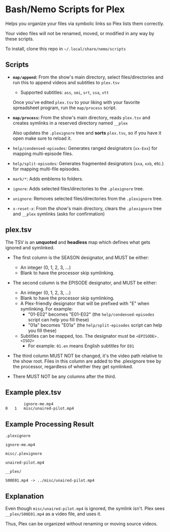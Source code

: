 # Bash/Nemo Scripts for Plex

Helps you organize your files via symbolic links so Plex lists them correctly.

Your video files will not be renamed, moved, or modified in any way by these scripts.

To install, clone this repo in `~/.local/share/nemo/scripts`

## Scripts
- **`map/append`:** From the show's main directory, select files/directories and run this to append videos and subtitles to `plex.tsv`
    - Supported subtitles: `ass`, `smi`, `srt`, `ssa`, `vtt`

    Once you've edited `plex.tsv` to your liking with your favorite spreadsheet program, run the `map/process` script.

- **`map/process`:** From the show's main directory, reads `plex.tsv` and creates symlinks in a reserved directory named `__plex`

    Also updates the `.plexignore` tree and **sorts** `plex.tsv`, so if you have it open make sure to reload it.

- `help/condensed-episodes`: Generates ranged designators (`xx-Exx`) for mapping multi-episode files.

- `help/split-episodes`: Generates fragmented designators (`xxa`, `xxb`, etc.) for mapping multi-file episodes.

- `mark/*`: Adds emblems to folders.

- `ignore`: Adds selected files/directories to the `.plexignore` tree.

- `unignore`: Removes selected files/directories from the `.plexignore` tree.

- `x-reset-x`: From the show's main directory, clears the `.plexignore` tree and `__plex` symlinks (asks for confirmation)

## plex.tsv
The TSV is an **unquoted** and **headless** map which defines what gets ignored and symlinked.

- The first column is the SEASON designator, and MUST be either:
    - An integer (0, 1, 2, 3, ...)
    - Blank to have the processor skip symlinking.

- The second column is the EPISODE designator, and MUST be either:
    - An integer (0, 1, 2, 3, ...)
    - Blank to have the processor skip symlinking.
    - A Plex-friendly designator that will be prefixed with "E" when symlinking. For example:
        - "01-E02" becomes "E01-E02" (the `help/condensed-episodes` script can help you fill these)
        - "01a" becomes "E01a" (the `help/split-episodes` script can help you fill these)
    - Subtitles can be mapped, too. The designator must be `<EPISODE>.<ISO2>`
        - For example: `01.en` means English subtitles for `E01`

- The third column MUST NOT be changed, it's the video path relative to the show root.
    Files in this column are added to the .plexignore tree by the processor,
    regardless of whether they get symlinked.

- There MUST NOT be any columns after the third.

## Example plex.tsv
```
		ignore-me.mp4
0	1	misc/unaired-pilot.mp4
```

## Example Processing Result
`.plexignore`
```
ignore-me.mp4
```

`misc/.plexignore`
```
unaired-pilot.mp4
```

`__plex/`
```
S00E01.mp4 -> ../misc/unaired-pilot.mp4
```

## Explanation
Even though `misc/unaired-pilot.mp4` is ignored, the symlink isn't. Plex sees `__plex/S00E01.mp4` as a video file, and uses it.

Thus, Plex can be organized without renaming or moving source videos.

